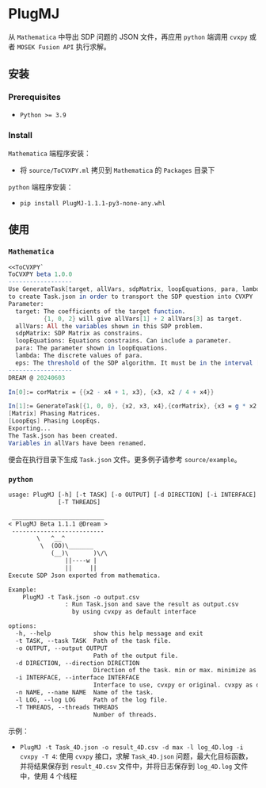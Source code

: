 # PlugMJ

从 `Mathematica` 中导出 SDP 问题的 JSON 文件，再应用 `python` 端调用 `cvxpy` 或者 `MOSEK Fusion API` 执行求解。

## 安装

### Prerequisites

- `Python >= 3.9`

### Install

`Mathematica` 端程序安装：

- 将 `source/ToCVXPY.ml` 拷贝到 `Mathematica` 的 `Packages` 目录下

`python` 端程序安装：

- `pip install PlugMJ-1.1.1-py3-none-any.whl`

## 使用

### `Mathematica` 

```mathematica
<<ToCVXPY`
ToCVXPY beta 1.0.0
------------------
Use GenerateTask[target, allVars, sdpMatrix, loopEquations, para, lambda, eps]
to create Task.json in order to transport the SDP question into CVXPY
Parameter: 
  target: The coefficients of the target function.
          {1, 0, 2} will give allVars[1] + 2 allVars[3] as target.
  allVars: All the variables shown in this SDP problem. 
  sdpMatrix: SDP Matrix as constrains. 
  loopEquations: Equations constrains. Can include a parameter.
  para: The parameter shown in loopEquations. 
  lambda: The discrete values of para. 
  eps: The threshold of the SDP algorithm. It must be in the interval [10^-9, 10^-3]
------------------
DREAM @ 20240603

In[0]:= corMatrix = {{x2 - x4 + 1, x3}, {x3, x2 / 4 + x4}}

In[1]:= GenerateTask[{1, 0, 0}, {x2, x3, x4},{corMatrix}, {x3 = g * x2 - x4}, g, Table[i,{i,.1, 1, .1}], 10^-6]
[Matrix] Phasing Matrices.
[LoopEqs] Phasing LoopEqs.
Exporting...
The Task.json has been created.
Variables in allVars have been renamed. 
```

便会在执行目录下生成 `Task.json` 文件。更多例子请参考 `source/example`。

### `python`

```txt
usage: PlugMJ [-h] [-t TASK] [-o OUTPUT] [-d DIRECTION] [-i INTERFACE] [-n NAME] [-l LOG]
              [-T THREADS]

 __________________________ 
< PlugMJ Beta 1.1.1 @Dream >
 -------------------------- 
        \   ^__^
         \  (OO)\_______
            (__)\       )\/\
                ||----w |
                ||     ||
Execute SDP Json exported from mathematica. 

Example: 
    PlugMJ -t Task.json -o output.csv
                : Run Task.json and save the result as output.csv 
                  by using cvxpy as default interface

options:
  -h, --help            show this help message and exit
  -t TASK, --task TASK  Path of the task file.
  -o OUTPUT, --output OUTPUT
                        Path of the output file.
  -d DIRECTION, --direction DIRECTION
                        Direction of the task. min or max. minimize as default. 
  -i INTERFACE, --interface INTERFACE
                        Interface to use, cvxpy or original. cvxpy as default.
  -n NAME, --name NAME  Name of the task.
  -l LOG, --log LOG     Path of the log file.
  -T THREADS, --threads THREADS
                        Number of threads.
```

示例：
  - `PlugMJ -t Task_4D.json -o result_4D.csv -d max -l log_4D.log -i cvxpy -T 4`: 使用 `cvxpy` 接口，求解 `Task_4D.json` 问题，最大化目标函数，并将结果保存到 `result_4D.csv` 文件中，并将日志保存到 `log_4D.log` 文件中，使用 4 个线程
  
